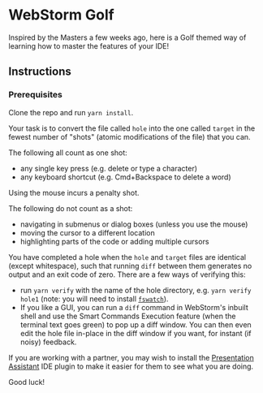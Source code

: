 # WebStorm Golf
Inspired by the Masters a few weeks ago, here is a Golf themed way of learning how to master the features of your IDE!

## Instructions
### Prerequisites
Clone the repo and run `yarn install`.

Your task is to convert the file called `hole` into the one called `target` in the fewest number of "shots" (atomic modifications of the file) that you can. 

The following all count as one shot:
- any single key press (e.g. delete or type a character)
- any keyboard shortcut (e.g. Cmd+Backspace to delete a word)

Using the mouse incurs a penalty shot.

The following do not count as a shot:
- navigating in submenus or dialog boxes (unless you use the mouse)
- moving the cursor to a different location
- highlighting parts of the code or adding multiple cursors

You have completed a hole when the `hole` and `target` files are identical (except whitespace), such that running `diff` between them generates no output and an exit code of zero. There are a few ways of verifying this:
* run `yarn verify` with the name of the hole directory, e.g. `yarn verify hole1`
(note: you will need to install [`fswatch`](https://github.com/emcrisostomo/fswatch)).
* If you like a GUI, you can run a `diff` command in WebStorm's inbuilt shell and use the Smart Commands Execution feature (when the terminal text goes green) to pop up a diff window. You can then even edit the hole file in-place in the diff window if you want, for instant (if noisy) feedback.

If you are working with a partner, you may wish to install the [Presentation Assistant](https://plugins.jetbrains.com/plugin/7345-presentation-assistant) IDE plugin to make it easier for them to see what you are doing.

Good luck!


